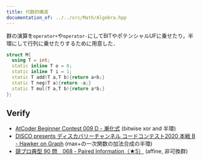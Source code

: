 ```yaml
---
title: 代数的構造
documentation_of: ../../src/Math/Algebra.hpp
---
```


群の演算を`operator+`や`operator-`にしてBITやポテンシャルUFに乗せたり，半環にして行列に乗せたりするために用意した．

```cpp
struct M{
  using T = int;
  static inline T o = 0;
  static inline T i = 1;
  static T add(T a,T b){return a+b;}
  static T neg(T a){return -a;}
  static T mul(T a,T b){return a*b;}
};
```

## Verify


- [AtCoder Beginner Contest 009 D - 漸化式](https://atcoder.jp/contests/abc009/tasks/abc009_4) (bitwise xor and 半環)<br>
- [DISCO presents ディスカバリーチャンネル コードコンテスト2020 本戦 B - Hawker on Graph](https://atcoder.jp/contests/ddcc2020-final/tasks/ddcc2020_final_b) (max+の一次関数の加法合成の半環)<br>
- [競プロ典型 90 問　068 - Paired Information（★5）](https://atcoder.jp/contests/typical90/tasks/typical90_bp) (affine, 非可換群)


